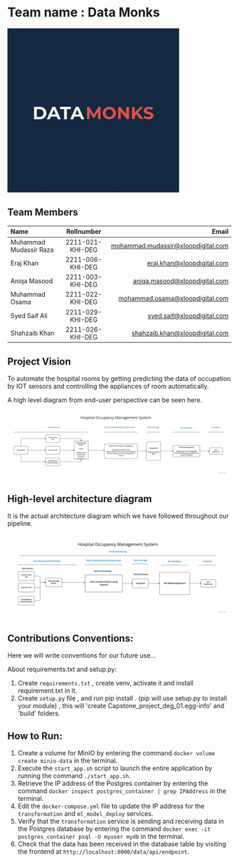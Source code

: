 # Team name : Data Monks
![Teams-Logo](team-non-technical-files/logo.png)

## Team Members

| Name | Rollnumber | Email|
| :------- | :------------: | ----------: |  
|  Muhammad Mudassir Raza |  2211-021-KHI-DEG |   mohammad.mudassir@xloopdigital.com |
|  Eraj Khan              |  2211-006-KHI-DEG |   eraj.khan@xloopdigital.com         |
|  Aniqa Masood           |  2211-003-KHI-DEG |   aniqa.masood@xloopdigital.com      |
|  Muhammad Osama         |  2211-022-KHI-DEG |   mohammad.osama@xloopdigital.com    |
|  Syed Saif Ali          |  2211-029-KHI-DEG |   syed.saif@xloopdigital.com         |
| Shahzaib Khan           | 2211-026-KHI-DEG  | shahzaib.khan@xloopdigital.com       |

## Project Vision

To automate the hospital rooms by getting predicting the data of occupation by IOT sensors and controlling the appliances of room automatically. 

A high level diagram from end-user perspective can be seen here.

![Business-component-diagram](team-non-technical-files/Flowchart.jpg)

## High-level architecture diagram

It is the actual architecture diagram which we have followed throughout our pipeline.

![Architecture-Diagram](team-non-technical-files/architecture-diagram.jpg)

## Contributions Conventions:
Here we will write conventions for our future use...

About requirements.txt and setup.py:
1) Create `requirements.txt` , create venv, activate it and install requirement.txt in it.
2) Create `setup.py` file , and run pip install . (pip will use setup.py to install your module) , this will 'create Capstone_project_deg_01.egg-info' and 'build' folders.

## How to Run:
1) Create a volume for MinIO by entering the command `docker volume create minio-data` in the terminal.
2) Execute the `start_app.sh` script to launch the entire application by running the command `./start_app.sh`.
3) Retrieve the IP address of the Postgres container by entering the command `docker inspect postgres_container | grep IPAddress` in the terminal.
4) Edit the `docker-compose.yml` file to update the IP address for the `transformation` and `ml_model_deploy` services.
5) Verify that the `transformation` service is sending and receiving data in the Postgres database by entering the command `docker exec -it postgres_container psql -U myuser mydb` in the terminal.
6) Check that the data has been received in the database table by visiting the frontend at `http://localhost:8000/data/api/endpoint`.